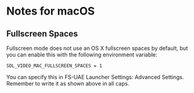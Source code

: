 # Notes for macOS

## Fullscreen Spaces

Fullscreen mode does not use an OS X fullscreen spaces by default, but you
can enable this with the following environment variable:

    SDL_VIDEO_MAC_FULLSCREEN_SPACES = 1

You can specify this in FS-UAE Launcher Settings: Advanced Settings.
Remember to write it as shown above in all caps.
